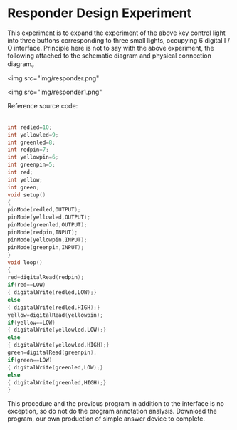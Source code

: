 # Responder Design Experiment
This experiment is to expand the experiment of the above key control light into three buttons corresponding to three small lights, occupying 6 digital I / O interface.
Principle here is not to say with the above experiment, the following attached to the schematic diagram and physical connection diagram。

<img src="img/responder.png"

<img src="img/responder1.png"


Reference source code:
```c

int redled=10;
int yellowled=9;
int greenled=8;
int redpin=7;
int yellowpin=6;
int greenpin=5;
int red;
int yellow;
int green;
void setup()
{
pinMode(redled,OUTPUT);
pinMode(yellowled,OUTPUT);
pinMode(greenled,OUTPUT);
pinMode(redpin,INPUT);
pinMode(yellowpin,INPUT);
pinMode(greenpin,INPUT);
}
void loop()
{
red=digitalRead(redpin);
if(red==LOW)
{ digitalWrite(redled,LOW);}
else
{ digitalWrite(redled,HIGH);}
yellow=digitalRead(yellowpin);
if(yellow==LOW)
{ digitalWrite(yellowled,LOW);}
else
{ digitalWrite(yellowled,HIGH);}
green=digitalRead(greenpin);
if(green==LOW)
{ digitalWrite(greenled,LOW);}
else
{ digitalWrite(greenled,HIGH);}
}

````

This procedure and the previous program in addition to the interface is no exception, so do not do the program annotation analysis.
Download the program, our own production of simple answer device to complete.
